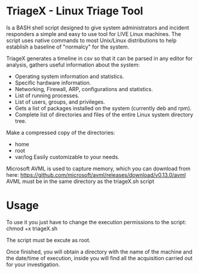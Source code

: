 # TriageX - Linux Triage Tool
Is a BASH shell script designed to give system administrators and incident responders a simple and easy to use tool for LIVE Linux machines. The script uses native commands to most Unix/Linux distributions to help establish a baseline of "normalcy" for the system.

TriageX generates a timeline in csv so that it can be parsed in any editor for analysis, gathers useful information about the system:
- Operating system information and statistics.
- Specific hardware information.
- Networking, Firewall, ARP, configurations and statistics.
- List of running processes.
- List of users, groups, and privileges.
- Gets a list of packages installed on the system (currently deb and rpm).
- Complete list of directories and files of the entire Linux system directory tree.

Make a compressed copy of the directories:
- home
- root
- var/log
Easily customizable to your needs.

Microsoft AVML is used to capture memory, which you can download from here:
https://github.com/microsoft/avml/releases/download/v0.13.0/avml
AVML must be in the same directory as the triageX.sh script

# Usage
To use it you just have to change the execution permissions to the script:
chmod +x triageX.sh

The script must be excute as root.

Once finished, you will obtain a directory with the name of the machine and the date/time of execution, inside you will find all the acquisition carried out for your investigation.
